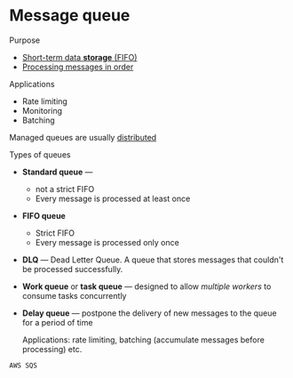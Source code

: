 # Message queue

Purpose
* [Short-term data **storage** (FIFO)](../data-storage.md)
* [Processing messages in order](../concurrency-control.md)

Applications
* Rate limiting
* Monitoring
* Batching

Managed queues are usually [distributed](../../distributed.md)

Types of queues

* **Standard queue** —
  * not a strict FIFO
  * Every message is processed at least once
* **FIFO queue**
  * Strict FIFO
  * Every message is processed only once
* **DLQ** — Dead Letter Queue. A queue that stores messages that couldn't be processed successfully.
* **Work queue** or **task queue** — designed to allow _multiple workers_ to consume tasks concurrently
* **Delay queue** — postpone the delivery of new messages to the queue for a period of time

  Applications: rate limiting, batching (accumulate messages before processing) etc.

~~~admonish example
AWS SQS
~~~
